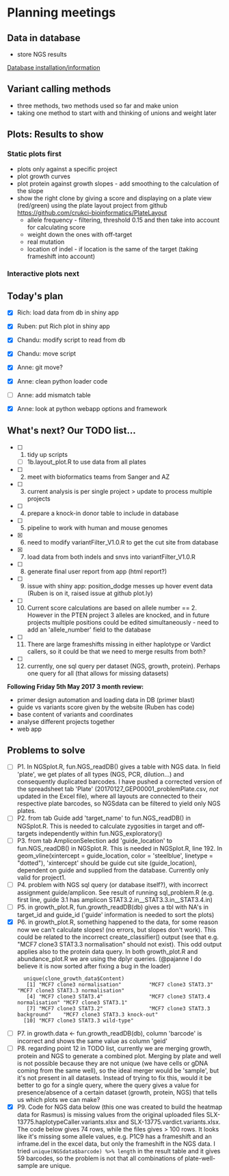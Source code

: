 # Planning meetings

## Data in database
- store NGS results

[Database installation/information](postgres.md)


## Variant calling methods

- three methods, two methods used so far and make union
- taking one method to start with and thinking of unions and weight later

## Plots: Results to show

### Static plots first
- plots only against a specific project
- plot growth curves
- plot protein against growth slopes - add smoothing to the calculation of the slope
- show the right clone by giving a score and displaying on a plate view (red/green) using the plate layout project from github https://github.com/crukci-bioinformatics/PlateLayout
  - allele frequency - filtering, threshold 0.15 and then take into account for calculating score
  - weight down the ones with off-target
  - real mutation
  - location of indel - if location is the same of the target (taking frameshift into account)

### Interactive plots next

## Today's plan
- [x] Rich: load data from db in shiny app
- [x] Ruben: put Rich plot in shiny app
- [x] Chandu: modify script to read from db
- [x] Chandu: move script
- [x] Anne: git move?
- [x] Anne: clean python loader code
- [ ] Anne: add mismatch table
- [x] Anne: look at python webapp options and framework


## What's next? Our TODO list...
- [ ] 1. tidy up scripts
  - [ ] 1b.layout_plot.R to use data from all plates
- [ ] 2. meet with bioformatics teams from Sanger and AZ
- [ ] 3. current analysis is per single project > update to process multiple projects
- [ ] 4. prepare a knock-in donor table to include in database
- [ ] 5. pipeline to work with human and mouse genomes
- [x] 6. need to modify variantFilter_V1.0.R to get the cut site from database
- [x] 7. load data from both indels and snvs into variantFilter_V1.0.R
- [ ] 8. generate final user report from app (html report?)
- [ ] 9. issue with shiny app: position_dodge messes up hover event data (Ruben is on it, raised issue at github plot.ly)
- [ ] 10. Current score calculations are based on allele number == 2. However in the PTEN project 3 alleles are knocked, and in future projects multiple positions could be edited simultaneously - need to add an 'allele_number' field to the database
- [ ] 11. There are large frameshifts missing in either haplotype or Vardict callers, so it could be that we need to merge results from both?
- [ ] 12. currently, one sql query per dataset (NGS, growth, protein). Perhaps one query for all (that allows for missing datasets)

**Following Friday 5th May 2017 3 month review:**
- primer design automation and loading data in DB (primer blast)
- guide vs variants score given by the website (Ruben has code)
- base content of variants and coordinates
- analyse different projects together
- web app

## Problems to solve
- [ ] P1. In NGSplot.R, fun.NGS_readDB() gives a table with NGS data. In field 'plate', we get plates of all types (NGS, PCR, dilution...) and consequently duplicated barcodes. I have pushed a corrected version of the spreadsheet tab 'Plate' (20170127_GEP00001_problemPlate.csv, *not* updated in the Excel file), where all layouts are connected to their respective plate barcodes, so NGSdata can be filtered to yield only NGS plates.
- [ ] P2. from tab Guide add 'target_name' to fun.NGS_readDB() in NGSplot.R. This is needed to calculate zygosities in target and off-targets independently within fun.NGS_exploratory()
- [ ] P3. from tab AmpliconSelection add 'guide_location' to fun.NGS_readDB() in NGSplot.R. This is needed in NGSplot.R, line 192. In geom_vline(xintercept = guide_location, color = 'steelblue', linetype = "dotted"), 'xintercept' should be guide cut site (guide_location), dependent on guide and supplied from the database. Currently only valid for project1.
- [ ] P4. problem with NGS sql query (or database itself?), with incorrect assignment guide/amplicon. See result of running sql_problem.R (e.g. first line, guide 3.1 has amplicon  STAT3.2.in__STAT3.3.in__STAT3.4.in)
- [ ] P5. in growth_plot.R, fun.growth_readDB(db) gives a tbl with NA's in target_id and guide_id ('guide' information is needed to sort the plots)
- [x] P6. in growth_plot.R, something happened to the data, for some reason now we can't calculate slopes! (no errors, but slopes don't work). This could be related to the incorrect create_classifier() output (see that e.g. "MCF7 clone3 STAT3.3 normalisation" should not exist). This odd output applies also to the protein data query. In both growth_plot.R and abundance_plot.R we are using the dplyr queries. (@pajanne I do believe it is now sorted after fixing a bug in the loader)
  ```
    unique(clone_growth_data$Content)
     [1] "MCF7 clone3 normalisation"         "MCF7 clone3 STAT3.3"               "MCF7 clone3 STAT3.3 normalisation"
     [4] "MCF7 clone3 STAT3.4"               "MCF7 clone3 STAT3.4 normalisation" "MCF7 clone3 STAT3.1"              
     [7] "MCF7 clone3 STAT3.2"               "MCF7 clone3 STAT3.3 background"    "MCF7 clone3 STAT3.3 knock-out"    
    [10] "MCF7 clone3 STAT3.3 wild-type"
  ```  
- [ ] P7. in growth.data <- fun.growth_readDB(db), column 'barcode' is incorrect and shows the same value as column 'geid'
- [ ] P8. regarding point 12 in TODO list, currently we are merging growth, protein and NGS to generate a combined plot. Merging by plate and well is not possible because they are not unique (we have cells or gDNA coming from the same well), so the ideal merger would be 'sample', but it's not present in all datasets. Instead of trying to fix this, would it be better to go for a single query, where the query gives a value for presence/absence of a certain dataset (growth, protein, NGS) that tells us which plots we can make?
- [x] P9. Code for NGS data below (this one was created to build the heatmap data for Rasmus) is missing values from the original uploaded files SLX-13775.haplotypeCaller.variants.xlsx and SLX-13775.vardict.variants.xlsx. The code below gives 74 rows, while the files gives > 100 rows. It looks like it's missing some allele values, e.g. P1C9 has a frameshift and an inframe.del in the excel data, but only the frameshift in the NGS data. I tried `unique(NGSdata$barcode) %>% length` in the result table and it gives 59 barcodes, so the problem is not that all combinations of plate-well-sample are unique.
